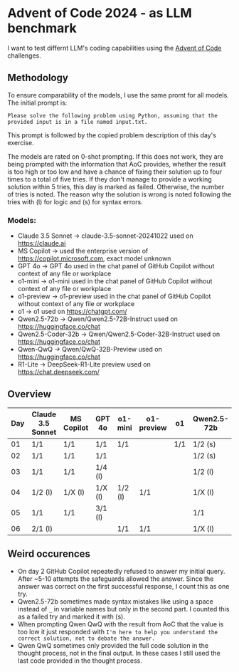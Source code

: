 # Advent of Code 2024 - as LLM benchmark

I want to test differnt LLM's coding capabilities using the [Advent of Code](https://adventofcode.com/) challenges.

## Methodology
To ensure comparability of the models, I use the same promt for all models. The initial prompt is:
```
Please solve the following problem using Python, assuming that the provided input is in a file named input.txt.
```
This prompt is followed by the copied problem description of this day's exercise.

The models are rated on 0-shot prompting. If this does not work, they are being prompted with the information that AoC provides, whether the result is too high or too low and have a chance of fixing their solution up to four times to a total of five tries. If they don't manage to provide a working solution within 5 tries, this day is marked as failed. Otherwise, the number of tries is noted. The reason why the solution is wrong is noted following the tries with (l) for logic and (s) for syntax errors.

### Models:
* Claude 3.5 Sonnet -> claude-3.5-sonnet-20241022 used on https://claude.ai 
* MS Copilot -> used the enterprise version of https://copilot.microsoft.com, exact model unknown
* GPT 4o -> GPT 4o used in the chat panel of GitHub Copilot without context of any file or workplace
* o1-mini -> o1-mini used in the chat panel of GitHub Copilot without context of any file or workplace
* o1-preview -> o1-preview used in the chat panel of GitHub Copilot without context of any file or workplace
* o1 -> o1 used on https://chatgpt.com/
* Qwen2.5-72b -> Qwen/Qwen2.5-72B-Instruct used on https://huggingface.co/chat
* Qwen2.5-Coder-32b -> Qwen/Qwen2.5-Coder-32B-Instruct used on https://huggingface.co/chat
* Qwen-QwQ -> Qwen/QwQ-32B-Preview used on https://huggingface.co/chat
* R1-Lite -> DeepSeek-R1-Lite preview used on https://chat.deepseek.com/

## Overview
| Day   | Claude 3.5 Sonnet | MS Copilot    | GPT 4o  | o1-mini | o1-preview    | o1  | Qwen2.5-72b   | Qwen2.5-Coder-32b | Qwen-QwQ  | R1-Lite   |
| ---   | ---               | ---           | ---     | ---     | ---           | --- | ---           | ---               | ---       | ---       |
| 01    | 1/1               | 1/1           | 1/1     | 1/1     |               | 1/1 | 1/2 (s)       | 1/1               | 5/1 (l)   |           |
| 02    | 1/1               | 1/1           | 1/1     |         |               |     | 1/2 (s)       | 1/1               | 1/1       |           |
| 03    | 1/1               | 1/1           | 1/4 (l) |         |               |     | 1/2 (l)       | 1/1               | 1/1       |           |
| 04    | 1/2 (l)           | 1/X (l)       | 1/X (l) | 1/2 (l) | 1/1           |     | 1/X (l)       | 1/X (l)           | 1/X (l,s) | 1/1       |
| 05    | 1/1               | 1/1           | 3/1 (l) |         |               |     | 1/1           | X/- (l)           |           |           |
| 06    | 2/1 (l)           |               |         | 1/1     | 1/1           |     | 1/X (l)       |                   |           |           |

## Weird occurences
* On day 2 GitHub Copilot repeatedly refused to answer my initial query. After ~5-10 attempts the safeguards allowed the answer. Since the answer was correct on the first successful response, I count this as one try.
* Qwen2.5-72b sometimes made syntax mistakes like using a space instead of ```_``` in variable names but only in the second part. I counted this as a failed try and marked it with (s).
* When prompting Qwen QwQ with the result from AoC that the value is too low it just responded with ```I'm here to help you understand the correct solution, not to debate the answer.```
* Qwen QwQ sometimes only provided the full code solution in the thought process, not in the final output. In these cases I still used the last code provided in the thought process.